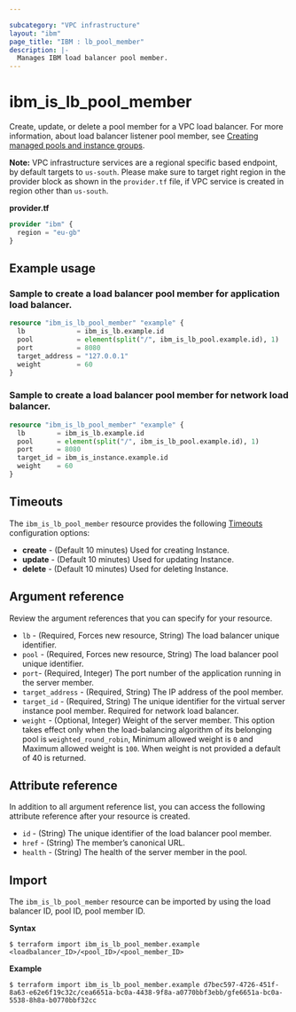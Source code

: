 ```yaml
---

subcategory: "VPC infrastructure"
layout: "ibm"
page_title: "IBM : lb_pool_member"
description: |-
  Manages IBM load balancer pool member.
---
```


# ibm_is_lb_pool_member
Create, update, or delete a pool member for a VPC load balancer. For more information, about load balancer listener pool member, see [Creating managed pools and instance groups](https://cloud.ibm.com/docs/vpc?topic=vpc-lbaas-integration-with-instance-groups).

**Note:** 
VPC infrastructure services are a regional specific based endpoint, by default targets to `us-south`. Please make sure to target right region in the provider block as shown in the `provider.tf` file, if VPC service is created in region other than `us-south`.

**provider.tf**

```terraform
provider "ibm" {
  region = "eu-gb"
}
```

## Example usage

### Sample to create a load balancer pool member for application load balancer.

```terraform
resource "ibm_is_lb_pool_member" "example" {
  lb             = ibm_is_lb.example.id
  pool           = element(split("/", ibm_is_lb_pool.example.id), 1)
  port           = 8080
  target_address = "127.0.0.1"
  weight         = 60
}
```

### Sample to create a load balancer pool member for network load balancer.

```terraform
resource "ibm_is_lb_pool_member" "example" {
  lb        = ibm_is_lb.example.id
  pool      = element(split("/", ibm_is_lb_pool.example.id), 1)
  port      = 8080
  target_id = ibm_is_instance.example.id
  weight    = 60
}
```

## Timeouts
The `ibm_is_lb_pool_member` resource provides the following [Timeouts](https://www.terraform.io/docs/language/resources/syntax.html) configuration options:

- **create** - (Default 10 minutes) Used for creating Instance.
- **update** - (Default 10 minutes) Used for updating Instance.
- **delete** - (Default 10 minutes) Used for deleting Instance.


## Argument reference
Review the argument references that you can specify for your resource. 

 - `lb` - (Required, Forces new resource, String) The load balancer unique identifier.
- `pool` - (Required, Forces new resource, String) The load balancer pool unique identifier.
- `port`- (Required, Integer) The port number of the application running in the server member.
- `target_address` - (Required, String) The IP address of the pool member.
- `target_id` - (Required, String) The unique identifier for the virtual server instance pool member. Required for network load balancer.
- `weight` - (Optional, Integer) Weight of the server member. This option takes effect only when the load-balancing algorithm of its belonging pool is `weighted_round_robin`, Minimum allowed weight is `0` and Maximum allowed weight is `100`. When weight is not provided a default of 40 is returned.

## Attribute reference
In addition to all argument reference list, you can access the following attribute reference after your resource is created.

- `id` - (String) The unique identifier of the load balancer pool member.
- `href` - (String) The member’s canonical URL.
- `health` - (String) The health of the server member in the pool.

## Import
The `ibm_is_lb_pool_member` resource can be imported by using the load balancer ID, pool ID, pool member ID.

**Syntax**

```
$ terraform import ibm_is_lb_pool_member.example <loadbalancer_ID>/<pool_ID>/<pool_member_ID>
```

**Example**

```
$ terraform import ibm_is_lb_pool_member.example d7bec597-4726-451f-8a63-e62e6f19c32c/cea6651a-bc0a-4438-9f8a-a0770bbf3ebb/gfe6651a-bc0a-5538-8h8a-b0770bbf32cc
```
